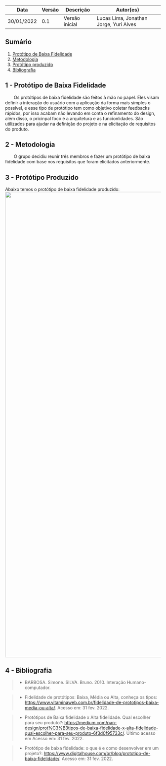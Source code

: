 |Data|Versão|Descrição|Autor(es)|          
|-----|------|---------|----------|           
|30/01/2022|0.1| Versão inicial | Lucas Lima, Jonathan Jorge, Yuri Alves |


## Sumário
1. [Protótipo de Baixa Fidelidade](#1---protótipo-de-baixa-fidelidade)  
2. [Metodologia](#2---metodologia)
3. [Protótipo produzido](#3---protótipo-produzido)
4. [Bibliografia](#4---bibliografia)

## 1 - Protótipo de Baixa Fidelidade

&emsp;&emsp;Os protótipos de baixa fidelidade são feitos  à mão no papel. Eles visam definir a interação do usuário com a aplicação da forma mais simples o possível, e esse tipo de protótipo tem como objetivo coletar feedbacks rápidos, por isso acabam não levando em conta o refinamento do design, além disso, o pricinpal foco é a arquitetura e as funcionlidades. São utilizados para ajudar na definição do projeto e na elicitação de requisitos do produto.

## 2 - Metodologia

&emsp;&emsp;O grupo decidiu reunir três membros e fazer um protótipo de baixa fidelidade com base nos requisitos que foram elicitados anteriormente.

## 3 - Protótipo Produzido

Abaixo temos o protótipo de baixa fidelidade produzido:
<img width="1500" height="1500" src="../assets/prototipoBaixa.jpeg">


## 4 - Bibliografia

> - BARBOSA. Simone. SILVA. Bruno. 2010. Interação Humano-computador.

> -   Fidelidade de protótipos: Baixa, Média ou Alta, conheça os tipos: https://www.vitaminaweb.com.br/fidelidade-de-prototipos-baixa-media-ou-alta/. Acesso em: 31 fev. 2022.

> - Protótipos de Baixa fidelidade x Alta fidelidade. Qual escolher para seu produto?: https://medium.com/pan-design/prot%C3%B3tipos-de-baixa-fidelidade-x-alta-fidelidade-qual-escolher-para-seu-produto-6f3d0f95733c/. Último acesso em Acesso em: 31 fev. 2022.

> - Protótipo de baixa fidelidade: o que é e como desenvolver em um projeto?: https://www.digitalhouse.com/br/blog/prototipo-de-baixa-fidelidade/. Acesso em: 31 fev. 2022.